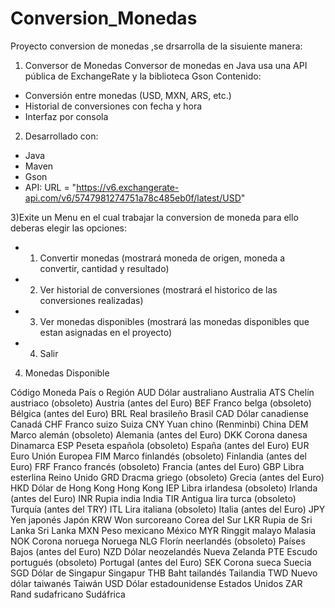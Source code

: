 # Conversion_Monedas
Proyecto conversion de monedas ,se drsarrolla de la sisuiente manera:

1) Conversor de Monedas 
Conversor de monedas en Java usa una API pública de ExchangeRate y la biblioteca Gson
Contenido:
- Conversión entre monedas (USD, MXN, ARS, etc.)
- Historial de conversiones con fecha y hora
- Interfaz por consola
  
2) Desarrollado con:
- Java 
- Maven
- Gson
- API: URL = "https://v6.exchangerate-api.com/v6/5747981274751a78c485eb0f/latest/USD"

3)Exite un Menu en el cual trabajar la conversion de moneda para ello deberas elegir las opciones:
- 1. Convertir monedas (mostrará moneda de origen, moneda a convertir, cantidad y resultado)
- 2. Ver historial de conversiones (mostrará el historico de las conversiones realizadas)
- 3. Ver monedas disponibles (mostrará las monedas disponibles que estan asignadas en el proyecto)
- 4. Salir 

4) Monedas Disponible

Código	Moneda	País o Región
AUD	Dólar australiano	Australia
ATS	Chelín austriaco (obsoleto)	Austria (antes del Euro)
BEF	Franco belga (obsoleto)	Bélgica (antes del Euro)
BRL	Real brasileño	Brasil
CAD	Dólar canadiense	Canadá
CHF	Franco suizo	Suiza
CNY	Yuan chino (Renminbi)	China
DEM	Marco alemán (obsoleto)	Alemania (antes del Euro)
DKK	Corona danesa	Dinamarca
ESP	Peseta española (obsoleto)	España (antes del Euro)
EUR	Euro	Unión Europea
FIM	Marco finlandés (obsoleto)	Finlandia (antes del Euro)
FRF	Franco francés (obsoleto)	Francia (antes del Euro)
GBP	Libra esterlina	Reino Unido
GRD	Dracma griego (obsoleto)	Grecia (antes del Euro)
HKD	Dólar de Hong Kong	Hong Kong
IEP	Libra irlandesa (obsoleto)	Irlanda (antes del Euro)
INR	Rupia india	India
TIR	Antigua lira turca (obsoleto)	Turquía (antes del TRY)
ITL	Lira italiana (obsoleto)	Italia (antes del Euro)
JPY	Yen japonés	Japón
KRW	Won surcoreano	Corea del Sur
LKR	Rupia de Sri Lanka	Sri Lanka
MXN	Peso mexicano	México
MYR	Ringgit malayo	Malasia
NOK	Corona noruega	Noruega
NLG	Florín neerlandés (obsoleto)	Países Bajos (antes del Euro)
NZD	Dólar neozelandés	Nueva Zelanda
PTE	Escudo portugués (obsoleto)	Portugal (antes del Euro)
SEK	Corona sueca	Suecia
SGD	Dólar de Singapur	Singapur
THB	Baht tailandés	Tailandia
TWD	Nuevo dólar taiwanés	Taiwán
USD	Dólar estadounidense	Estados Unidos
ZAR	Rand sudafricano	Sudáfrica




